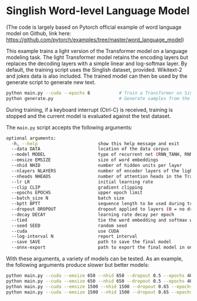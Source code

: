 # Singlish Word-level Language Model

(The code is largely based on Pytorch official example of word language model on Github, link here: https://github.com/pytorch/examples/tree/master/word_language_model)

This example trains a light version of the Transformer model on a language modeling task. The light Transformer model retains the encoding layers but replaces the decoding layers with a simple linear and log-softmax layer. 
By default, the training script uses the Singlish dataset, provided.
Wikitext-2 and jokes data is also included. 
The trained model can then be used by the generate script to generate new text.

```bash 
python main.py --cuda --epochs 6           # Train a Transformer on Singlish with CUDA with 6 epochs
python generate.py                         # Generate samples from the trained LSTM model.

```

During training, if a keyboard interrupt (Ctrl-C) is received,
training is stopped and the current model is evaluated against the test dataset.

The `main.py` script accepts the following arguments:

```bash
optional arguments:
  -h, --help                       show this help message and exit
  --data DATA                      location of the data corpus
  --model MODEL                    type of recurrent net (RNN_TANH, RNN_RELU, LSTM, GRU, Transformer)
  --emsize EMSIZE                  size of word embeddings
  --nhid NHID                      number of hidden units per layer
  --nlayers NLAYERS                number of encoder layers of the light Transformer model
  --nheads NHEADS                  number of attention heads in the Transformer encoding layer 
  --lr LR                          initial learning rate
  --clip CLIP                      gradient clipping
  --epochs EPOCHS                  upper epoch limit
  --batch_size N                   batch size 
  --bptt BPTT                      sequence length to be used during training 
  --dropout DROPOUT                dropout applied to layers (0 = no dropout)
  --decay DECAY                    learning rate decay per epoch
  --tied                           tie the word embedding and softmax weights (only for GRU or LSTM)
  --seed SEED                      random seed
  --cuda                           use CUDA
  --log-interval N                 report interval
  --save SAVE                      path to save the final model
  --onnx-export                    path to export the final model in onnx format
```

With these arguments, a variety of models can be tested.
As an example, the following arguments produce slower but better models:

```bash
python main.py --cuda --emsize 650 --nhid 650 --dropout 0.5 --epochs 40           
python main.py --cuda --emsize 650 --nhid 650 --dropout 0.5 --epochs 40 --tied    
python main.py --cuda --emsize 1500 --nhid 1500 --dropout 0.65 --epochs 40        
python main.py --cuda --emsize 1500 --nhid 1500 --dropout 0.65 --epochs 40 --tied 
```
